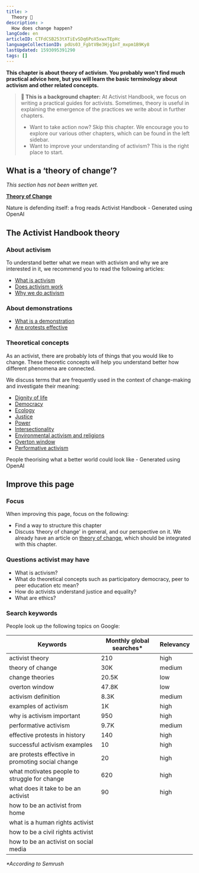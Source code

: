 ```yaml
---
title: >
  Theory 📖
description: >
  How does change happen?
langCode: en
articleID: CTFdCSB253tXTiEvSDq6PoX5xwxTEpHc
languageCollectionID: pdUs03_FgbtVBe3Hjg1nT_mxpm1B9Ky8
lastUpdated: 1593095391290
tags: []
---
```


**This chapter is about theory of activism. You probably won't find much practical advice here, but you will learn the basic terminology about activism and other related concepts.**

> **🧠 This is a background chapter:** At Activist Handbook, we focus on writing a practical guides for activists. Sometimes, theory is useful in explaining the emergence of the practices we write about in further chapters.
> 
> -   Want to take action now? Skip this chapter. We encourage you to explore our various other chapters, which can be found in the left sidebar.
> -   Want to improve your understanding of activism? This is the right place to start.

## What is a ‘theory of change’?

_This section has not been written yet._

[**Theory of Change**](/theory/change)

<div><figcaption>Nature is defending itself: a frog reads Activist Handbook - Generated using OpenAI</figcaption></div>

## The Activist Handbook theory

### About activism

To understand better what we mean with activism and why we are interested in it, we recommend you to read the following articles:

-   [What is activism](/theory/what-is-activism)
-   [Does activism work](/theory/does-activism-work)
-   [Why we do activism](/theory/why-do-activism)

### About demonstrations

-   [What is a demonstration](/theory/demonstration)
-   [Are protests effective](/theory/are-protests-effective)

### Theoretical concepts

As an activist, there are probably lots of things that you would like to change. These theoretic concepts will help you understand better how different phenomena are connected.

We discuss terms that are frequently used in the context of change-making and investigate their meaning:

-   [Dignity of life](/theory/dignity-of-life)
-   [Democracy](/theory/democracy)
-   [Ecology](/theory/ecology)
-   [Justice](/theory/justice)
-   [Power](/theory/power)
-   [Intersectionality](/theory/intersectionality)
-   [Environmental activism and religions](/theory/activism_and_religions)
-   [Overton window](/theory/overton-window)
-   [Performative activism](/theory/performative-activism)

<div><figcaption>People theorising what a better world could look like - Generated using OpenAI</figcaption></div>

## Improve this page

### Focus

When improving this page, focus on the following:

-   Find a way to structure this chapter
-   Discuss ‘theory of change' in general, and our perspective on it. We already have an article on [theory of change](/theory/change), which should be integrated with this chapter.

### Questions activist may have

-   What is activism?
-   What do theoretical concepts such as participatory democracy, peer to peer education etc mean?
-   How do activists understand justice and equality?
-   What are ethics?

### Search keywords

People look up the following topics on Google:

<div><table><thead><tr><th>Keywords</th><th>Monthly global searches*</th><th>Relevancy</th></tr></thead><tbody><tr><td>activist theory</td><td>210</td><td>high</td></tr><tr><td>theory of change</td><td>30K</td><td>medium</td></tr><tr><td>change theories</td><td>20.5K</td><td>low</td></tr><tr><td>overton window</td><td>47.8K</td><td>low</td></tr><tr><td><span>activism </span>definition</td><td>8.3K</td><td>medium</td></tr><tr><td>examples of <span>activism</span></td><td><span>1K</span></td><td>high</td></tr><tr><td>why is <span>activism </span>important</td><td>950</td><td>high</td></tr><tr><td>performative <span>activism</span></td><td>9.7K</td><td>medium</td></tr><tr><td>effective protests in history</td><td>140</td><td>high</td></tr><tr><td>successful <span>activism </span>examples</td><td>10</td><td>high</td></tr><tr><td>are protests effective in promoting social change</td><td>20</td><td>high</td></tr><tr><td>what motivates people to struggle for change</td><td>620</td><td>high</td></tr><tr><td>what does it take to be an activist</td><td>90</td><td>high</td></tr><tr><td>how to be an activist from home</td><td></td><td></td></tr><tr><td>what is a human rights activist</td><td></td><td></td></tr><tr><td>how to be a civil rights activist</td><td></td><td></td></tr><tr><td>how to be an activist on social media</td><td></td><td></td></tr></tbody></table></div>

_\*According to Semrush_